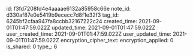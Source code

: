 id: f3fd7208fd4e4aaaae6132a85958c66e
note_id: d330af87e0e5419b9ececc7d8f1e32f3
tag_id: 6245bf2cfaa947fa8ccbb32167222c24
created_time: 2021-09-01T01:47:59.022Z
updated_time: 2021-09-01T01:47:59.022Z
user_created_time: 2021-09-01T01:47:59.022Z
user_updated_time: 2021-09-01T01:47:59.022Z
encryption_cipher_text: 
encryption_applied: 0
is_shared: 0
type_: 6